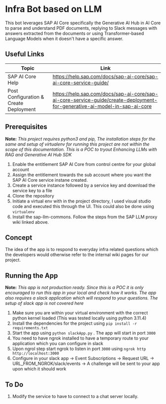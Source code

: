 # Infra Bot based on LLM

This bot leverages SAP AI Core specifically the Generative AI Hub in AI Core to parse and understand PDF documents, replying to Slack messages with answers extracted from the documents or using Transformer-based Language Models when it doesn't have a specific answer.

## Useful Links
| Topic  | Link  |
| --------- | --------- |
| SAP AI Core Help   | https://help.sap.com/docs/sap-ai-core/sap-ai-core-service-guide/   |
| Post Configuration  & Create Deployment |  https://help.sap.com/docs/sap-ai-core/sap-ai-core-service-guide/create-deployment-for-generative-ai-model-in-sap-ai-core  |


## Prerequisites
**Note:** *This project requires python3 and pip, The installation steps for the same and setup of virtualenv for running this project are not within the scope of this documentation. This is a POC to tryout Enhancing LLMs with RAG and Generative AI Hub SDK*

1) Enable the entitlement SAP AI Core from control centre for your global account
2) Assign the entitlement towards the sub account where you want the SAP AI Core service instane created.
3) Create a service instance followed by a service key and download the service key to a file 
4) Clone the repository
4) Initiate a virtual env with in the project directory, I used visual studio code and executed this through the UI. This could also be done using `virtualenv` 
5) Install the sap-llm-commons. Follow the steps from the SAP LLM proxy wiki linked above.

## Concept
The idea of the app is to respond to everyday infra related questions which the developers would otherwise refer to the internal wiki pages for our project. 

## Running the App 
**Note:** *This app is not production ready. Since this is a POC it is only encouraged to run this app in your local and check how it works. The app also requires a slack application which will respond to your questions. The setup of slack app is not covered here*

1. Make sure you are within your virtual environment with the correct python kernel loaded (This was tested locally using python 3.11.4)
2. Install the dependencies for the project using `pip install -r requirements.txt`
3. Start the app using `python slackApp.py` . The app will start in port `3000`
4. You need to have ngrok installed to have a temporary route to your application which you can configure in slack
5. Upon ngrol step start ngrok to listen in port `3000` using `ngrok http http://localhost:3000`
6. Configure in your slack app -> Event Subscriptions -> Request URL -> URL_FROM_NGROK/slack/events -> A challenge will be sent to your app upon which it should work

## To Do
1. Modify the service to have to connect to a chat server locally. 
